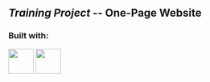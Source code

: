 
<h2><em>Training Project</em> -- One-Page Website</h2>

<h3>Built with:</h3>

<img src="https://w7.pngwing.com/pngs/201/90/png-transparent-logo-html-html5.png" width=50px>
<img src="https://w7.pngwing.com/pngs/696/424/png-transparent-logo-css-css3-thumbnail.png" width=50px>

